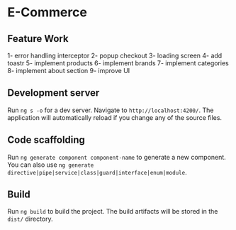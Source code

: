 # E-Commerce

## Feature Work

1- error handling interceptor
2- popup checkout
3- loading screen
4- add toastr 
5- implement products
6- implement brands
7- implement categories
8- implement about section
9- improve UI


## Development server

Run `ng s -o` for a dev server. Navigate to `http://localhost:4200/`. The application will automatically reload if you change any of the source files.

## Code scaffolding

Run `ng generate component component-name` to generate a new component. You can also use `ng generate directive|pipe|service|class|guard|interface|enum|module`.

## Build

Run `ng build` to build the project. The build artifacts will be stored in the `dist/` directory.


